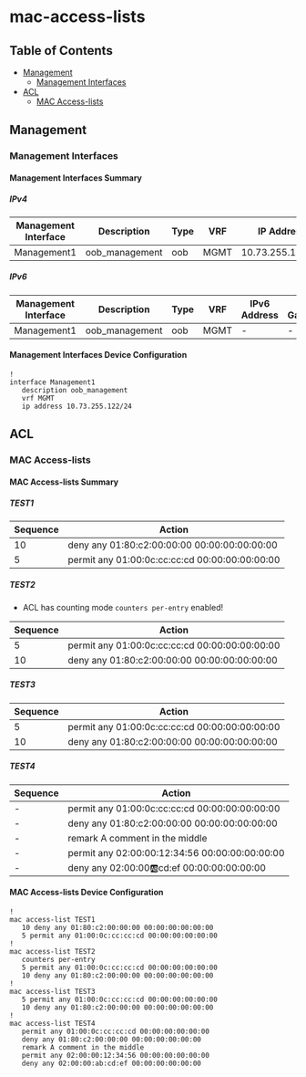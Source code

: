# mac-access-lists

## Table of Contents

- [Management](#management)
  - [Management Interfaces](#management-interfaces)
- [ACL](#acl)
  - [MAC Access-lists](#mac-access-lists)

## Management

### Management Interfaces

#### Management Interfaces Summary

##### IPv4

| Management Interface | Description | Type | VRF | IP Address | Gateway |
| -------------------- | ----------- | ---- | --- | ---------- | ------- |
| Management1 | oob_management | oob | MGMT | 10.73.255.122/24 | 10.73.255.2 |

##### IPv6

| Management Interface | Description | Type | VRF | IPv6 Address | IPv6 Gateway |
| -------------------- | ----------- | ---- | --- | ------------ | ------------ |
| Management1 | oob_management | oob | MGMT | - | - |

#### Management Interfaces Device Configuration

```eos
!
interface Management1
   description oob_management
   vrf MGMT
   ip address 10.73.255.122/24
```

## ACL

### MAC Access-lists

#### MAC Access-lists Summary

##### TEST1

| Sequence | Action |
| -------- | ------ |
| 10 | deny any 01:80:c2:00:00:00 00:00:00:00:00:00 |
| 5 | permit any 01:00:0c:cc:cc:cd 00:00:00:00:00:00 |

##### TEST2

- ACL has counting mode `counters per-entry` enabled!

| Sequence | Action |
| -------- | ------ |
| 5 | permit any 01:00:0c:cc:cc:cd 00:00:00:00:00:00 |
| 10 | deny any 01:80:c2:00:00:00 00:00:00:00:00:00 |

##### TEST3

| Sequence | Action |
| -------- | ------ |
| 5 | permit any 01:00:0c:cc:cc:cd 00:00:00:00:00:00 |
| 10 | deny any 01:80:c2:00:00:00 00:00:00:00:00:00 |

##### TEST4

| Sequence | Action |
| -------- | ------ |
| - | permit any 01:00:0c:cc:cc:cd 00:00:00:00:00:00 |
| - | deny any 01:80:c2:00:00:00 00:00:00:00:00:00 |
| - | remark A comment in the middle |
| - | permit any 02:00:00:12:34:56 00:00:00:00:00:00 |
| - | deny any 02:00:00:ab:cd:ef 00:00:00:00:00:00 |

#### MAC Access-lists Device Configuration

```eos
!
mac access-list TEST1
   10 deny any 01:80:c2:00:00:00 00:00:00:00:00:00
   5 permit any 01:00:0c:cc:cc:cd 00:00:00:00:00:00
!
mac access-list TEST2
   counters per-entry
   5 permit any 01:00:0c:cc:cc:cd 00:00:00:00:00:00
   10 deny any 01:80:c2:00:00:00 00:00:00:00:00:00
!
mac access-list TEST3
   5 permit any 01:00:0c:cc:cc:cd 00:00:00:00:00:00
   10 deny any 01:80:c2:00:00:00 00:00:00:00:00:00
!
mac access-list TEST4
   permit any 01:00:0c:cc:cc:cd 00:00:00:00:00:00
   deny any 01:80:c2:00:00:00 00:00:00:00:00:00
   remark A comment in the middle
   permit any 02:00:00:12:34:56 00:00:00:00:00:00
   deny any 02:00:00:ab:cd:ef 00:00:00:00:00:00
```
